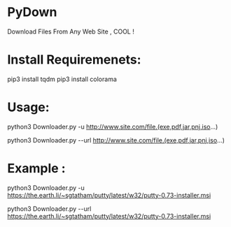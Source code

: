# PyDown

Download Files From Any Web Site , COOL !

# Install Requiremenets:

pip3 install tqdm
pip3 install colorama

# Usage:

python3 Downloader.py -u http://www.site.com/file.(exe,pdf,jar,pnj,iso...)

python3 Downloader.py --url http://www.site.com/file.(exe,pdf,jar,pnj,iso...)

# Example :
	
python3 Downloader.py -u https://the.earth.li/~sgtatham/putty/latest/w32/putty-0.73-installer.msi

python3 Downloader.py --url https://the.earth.li/~sgtatham/putty/latest/w32/putty-0.73-installer.msi

